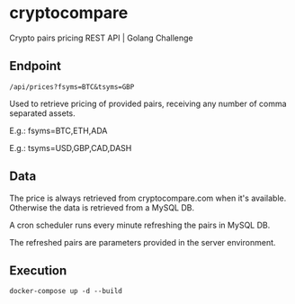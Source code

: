 # cryptocompare
Crypto pairs pricing REST API | Golang Challenge

## Endpoint

	/api/prices?fsyms=BTC&tsyms=GBP
  
Used to retrieve pricing of provided pairs, receiving any number of comma separated assets.

E.g.: fsyms=BTC,ETH,ADA

E.g.: tsyms=USD,GBP,CAD,DASH

## Data

The price is always retrieved from cryptocompare.com when it's available. Otherwise the data is retrieved from a MySQL DB.

A cron scheduler runs every minute refreshing the pairs in MySQL DB.

The refreshed pairs are parameters provided in the server environment.

## Execution

	docker-compose up -d --build
